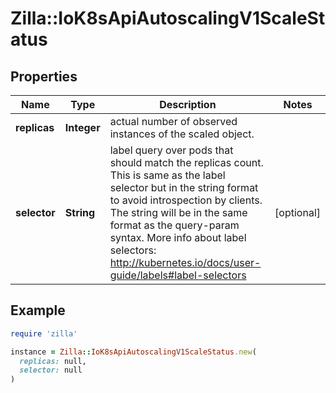 # Zilla::IoK8sApiAutoscalingV1ScaleStatus

## Properties

| Name | Type | Description | Notes |
| ---- | ---- | ----------- | ----- |
| **replicas** | **Integer** | actual number of observed instances of the scaled object. |  |
| **selector** | **String** | label query over pods that should match the replicas count. This is same as the label selector but in the string format to avoid introspection by clients. The string will be in the same format as the query-param syntax. More info about label selectors: http://kubernetes.io/docs/user-guide/labels#label-selectors | [optional] |

## Example

```ruby
require 'zilla'

instance = Zilla::IoK8sApiAutoscalingV1ScaleStatus.new(
  replicas: null,
  selector: null
)
```

